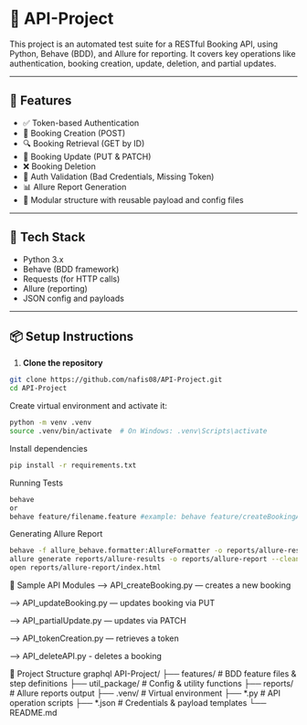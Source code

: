 # 🧪 API-Project

This project is an automated test suite for a RESTful Booking API, using Python, Behave (BDD), and Allure for reporting. It covers key operations like authentication, booking creation, update, deletion, and partial updates.

---

## 🚀 Features

- ✅ Token-based Authentication
- 📝 Booking Creation (POST)
- 🔍 Booking Retrieval (GET by ID)
- 🧾 Booking Update (PUT & PATCH)
- ❌ Booking Deletion
- 🔐 Auth Validation (Bad Credentials, Missing Token)
- 📊 Allure Report Generation
- 📁 Modular structure with reusable payload and config files

---

## 🧰 Tech Stack

- Python 3.x
- Behave (BDD framework)
- Requests (for HTTP calls)
- Allure (reporting)
- JSON config and payloads

---

## 📦 Setup Instructions

1. **Clone the repository**

```bash
git clone https://github.com/nafis08/API-Project.git
cd API-Project
```
Create virtual environment and activate it:

```bash
python -m venv .venv
source .venv/bin/activate  # On Windows: .venv\Scripts\activate
```
Install dependencies
```bash
pip install -r requirements.txt
```
Running Tests
```bash
behave
or
behave feature/filename.feature #example: behave feature/createBookingAPI.feature #For running specific test 
```
Generating Allure Report
```bash
behave -f allure_behave.formatter:AllureFormatter -o reports/allure-results ./features
allure generate reports/allure-results -o reports/allure-report --clean
open reports/allure-report/index.html  
```
🧪 Sample API Modules
--> API_createBooking.py — creates a new booking

--> API_updateBooking.py — updates booking via PUT

--> API_partialUpdate.py — updates via PATCH

--> API_tokenCreation.py — retrieves a token

--> API_deleteAPI.py - deletes a booking

📁 Project Structure
graphql
API-Project/
├── features/                 # BDD feature files & step definitions
├── util_package/            # Config & utility functions
├── reports/                 # Allure reports output
├── .venv/                   # Virtual environment
├── *.py                     # API operation scripts
├── *.json                   # Credentials & payload templates
└── README.md

